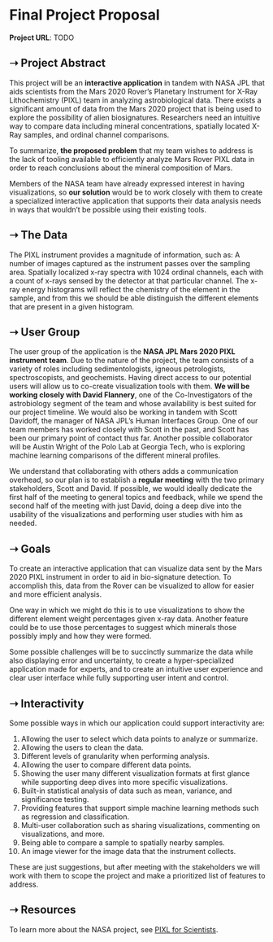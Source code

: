 # Final Project Proposal

**Project URL**: TODO

## ➝ Project Abstract

This project will be an **interactive application** in tandem with NASA JPL that aids scientists from the Mars 2020 Rover’s Planetary Instrument for X-Ray Lithochemistry (PIXL) team in analyzing astrobiological data. There exists a significant amount of data from the Mars 2020 project that is being used to explore the possibility of alien biosignatures. Researchers need an intuitive way to compare data including mineral concentrations, spatially located X-Ray samples, and ordinal channel comparisons.

To summarize, **the proposed problem** that my team wishes to address is the lack of tooling available to efficiently analyze Mars Rover PIXL data in order to reach conclusions about the mineral composition of Mars. 

Members of the NASA team have already expressed interest in having visualizations, so **our solution** would be to work closely with them to create a specialized interactive application that supports their data analysis needs in ways that wouldn’t be possible using their existing tools.

## ➝ The Data

The PIXL instrument provides a magnitude of information, such as: 
A number of images captured as the instrument passes over the sampling area.
Spatially localized x-ray spectra with 1024 ordinal channels, each with a count of x-rays sensed by the detector at that particular channel.
The x-ray energy histograms will reflect the chemistry of the element in the sample, and from this we should be able distinguish the different elements that are present in a given histogram.

## ➝ User Group

The user group of the application is the **NASA JPL Mars 2020 PIXL instrument team**. Due to the nature of the project, the team consists of a variety of roles including sedimentologists, igneous petrologists, spectroscopists, and geochemists. Having direct access to our potential users will allow us to co-create visualization tools with them. **We will be working closely with David Flannery**, one of the Co-Investigators of the astrobiology segment of the team and whose availability is best suited for our project timeline. We would also be working in tandem with Scott Davidoff, the manager of NASA JPL’s Human Interfaces Group. One of our team members has worked closely with Scott in the past, and Scott has been our primary point of contact thus far. Another possible collaborator will be Austin Wright of the Polo Lab at Georgia Tech, who is exploring machine learning comparisons of the different mineral profiles.

We understand that collaborating with others adds a communication overhead, so our plan is to establish a **regular meeting** with the two primary stakeholders, Scott and David. If possible, we would ideally dedicate the first half of the meeting to general topics and feedback, while we spend the second half of the meeting with just David, doing a deep dive into the usability of the visualizations and performing user studies with him as needed.

## ➝ Goals

To create an interactive application that can visualize data sent by the Mars 2020 PIXL instrument in order to aid in bio-signature detection. To accomplish this, data from the Rover can be visualized to allow for easier and more efficient analysis. 

One way in which we might do this is to use visualizations to show the different element weight percentages given x-ray data. Another feature could be to use those percentages to suggest which minerals those possibly imply and how they were formed. 

Some possible challenges will be to succinctly summarize the data while also displaying error and uncertainty, to create a hyper-specialized application made for experts, and to create an intuitive user experience and clear user interface while fully supporting user intent and control.

## ➝ Interactivity
Some possible ways in which our application could support interactivity are:
1. Allowing the user to select which data points to analyze or summarize.
1. Allowing the users to clean the data.
1. Different levels of granularity when performing analysis.
1. Allowing the user to compare different data points.
1. Showing the user many different visualization formats at first glance while supporting deep dives into more specific visualizations.
1. Built-in statistical analysis of data such as mean, variance, and significance testing.
1. Providing features that support simple machine learning methods such as regression and classification.
1. Multi-user collaboration such as sharing visualizations, commenting on visualizations, and more.
1. Being able to compare a sample to spatially nearby samples.
1. An image viewer for the image data that the instrument collects.

These are just suggestions, but after meeting with the stakeholders we will work with them to scope the project and make a prioritized list of features to address.

## ➝ Resources
To learn more about the NASA project, see [PIXL for Scientists](https://mars.nasa.gov/mars2020/spacecraft/instruments/pixl/for-scientists/).
